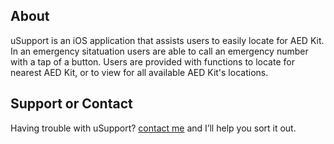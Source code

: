 ## About
uSupport is an iOS application that assists users to easily locate for AED Kit. In an emergency sitatuation users are able to call an emergency number with a tap of a button. Users are provided with functions to locate for nearest AED Kit, or to view for all available AED Kit's locations.

## Support or Contact
Having trouble with uSupport? [contact me](mailto:joel.jdesignera@gmail.com) and I’ll help you sort it out.
